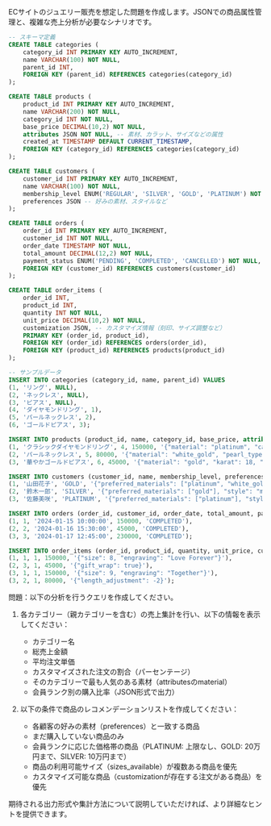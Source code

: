 ECサイトのジュエリー販売を想定した問題を作成します。JSONでの商品属性管理と、複雑な売上分析が必要なシナリオです。

```sql
-- スキーマ定義
CREATE TABLE categories (
    category_id INT PRIMARY KEY AUTO_INCREMENT,
    name VARCHAR(100) NOT NULL,
    parent_id INT,
    FOREIGN KEY (parent_id) REFERENCES categories(category_id)
);

CREATE TABLE products (
    product_id INT PRIMARY KEY AUTO_INCREMENT,
    name VARCHAR(200) NOT NULL,
    category_id INT NOT NULL,
    base_price DECIMAL(10,2) NOT NULL,
    attributes JSON NOT NULL, -- 素材、カラット、サイズなどの属性
    created_at TIMESTAMP DEFAULT CURRENT_TIMESTAMP,
    FOREIGN KEY (category_id) REFERENCES categories(category_id)
);

CREATE TABLE customers (
    customer_id INT PRIMARY KEY AUTO_INCREMENT,
    name VARCHAR(100) NOT NULL,
    membership_level ENUM('REGULAR', 'SILVER', 'GOLD', 'PLATINUM') NOT NULL,
    preferences JSON -- 好みの素材、スタイルなど
);

CREATE TABLE orders (
    order_id INT PRIMARY KEY AUTO_INCREMENT,
    customer_id INT NOT NULL,
    order_date TIMESTAMP NOT NULL,
    total_amount DECIMAL(12,2) NOT NULL,
    payment_status ENUM('PENDING', 'COMPLETED', 'CANCELLED') NOT NULL,
    FOREIGN KEY (customer_id) REFERENCES customers(customer_id)
);

CREATE TABLE order_items (
    order_id INT,
    product_id INT,
    quantity INT NOT NULL,
    unit_price DECIMAL(10,2) NOT NULL,
    customization JSON, -- カスタマイズ情報（刻印、サイズ調整など）
    PRIMARY KEY (order_id, product_id),
    FOREIGN KEY (order_id) REFERENCES orders(order_id),
    FOREIGN KEY (product_id) REFERENCES products(product_id)
);

-- サンプルデータ
INSERT INTO categories (category_id, name, parent_id) VALUES
(1, 'リング', NULL),
(2, 'ネックレス', NULL),
(3, 'ピアス', NULL),
(4, 'ダイヤモンドリング', 1),
(5, 'パールネックレス', 2),
(6, 'ゴールドピアス', 3);

INSERT INTO products (product_id, name, category_id, base_price, attributes) VALUES
(1, 'クラシックダイヤモンドリング', 4, 150000, '{"material": "platinum", "carat": 0.5, "clarity": "VS1", "sizes_available": [7,8,9,10]}'),
(2, 'パールネックレス', 5, 80000, '{"material": "white_gold", "pearl_type": "akoya", "pearl_size": 7.5, "length": 45}'),
(3, '華やかゴールドピアス', 6, 45000, '{"material": "gold", "karat": 18, "style": "drop", "length": 3.5}');

INSERT INTO customers (customer_id, name, membership_level, preferences) VALUES
(1, '山田花子', 'GOLD', '{"preferred_materials": ["platinum", "white_gold"], "style": "classic"}'),
(2, '鈴木一郎', 'SILVER', '{"preferred_materials": ["gold"], "style": "modern"}'),
(3, '佐藤美咲', 'PLATINUM', '{"preferred_materials": ["platinum"], "style": "vintage"}');

INSERT INTO orders (order_id, customer_id, order_date, total_amount, payment_status) VALUES
(1, 1, '2024-01-15 10:00:00', 150000, 'COMPLETED'),
(2, 2, '2024-01-16 15:30:00', 45000, 'COMPLETED'),
(3, 3, '2024-01-17 12:45:00', 230000, 'COMPLETED');

INSERT INTO order_items (order_id, product_id, quantity, unit_price, customization) VALUES
(1, 1, 1, 150000, '{"size": 8, "engraving": "Love Forever"}'),
(2, 3, 1, 45000, '{"gift_wrap": true}'),
(3, 1, 1, 150000, '{"size": 9, "engraving": "Together"}'),
(3, 2, 1, 80000, '{"length_adjustment": -2}');
```

問題：以下の分析を行うクエリを作成してください。

1. 各カテゴリー（親カテゴリーを含む）の売上集計を行い、以下の情報を表示してください：
   - カテゴリー名
   - 総売上金額
   - 平均注文単価
   - カスタマイズされた注文の割合（パーセンテージ）
   - そのカテゴリーで最も人気のある素材（attributesのmaterial）
   - 会員ランク別の購入比率（JSON形式で出力）

2. 以下の条件で商品のレコメンデーションリストを作成してください：
   - 各顧客の好みの素材（preferences）と一致する商品
   - まだ購入していない商品のみ
   - 会員ランクに応じた価格帯の商品（PLATINUM: 上限なし、GOLD: 20万円まで、SILVER: 10万円まで）
   - 商品の利用可能サイズ（sizes_available）が複数ある商品を優先
   - カスタマイズ可能な商品（customizationが存在する注文がある商品）を優先

期待される出力形式や集計方法について説明していただければ、より詳細なヒントを提供できます。
